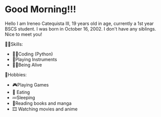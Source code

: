 # Good Morning!!!

Hello I am Ireneo Catequista III, 19 years old in age, currently a 1st year BSCS student.
I was born in October 16, 2002. I don't have any siblings. Nice to meet you!

🤹‍♀️Skills:
* 👩‍💻Coding (Python)
* 🎹Playing Instruments
* 🙋‍♂️Being Alive

🏓Hobbies:
* 🎮Playing Games
* 🍴 Eating
* 💤Sleeping
* 📖Reading books and manga
* 🎞 Watching movies and anime
